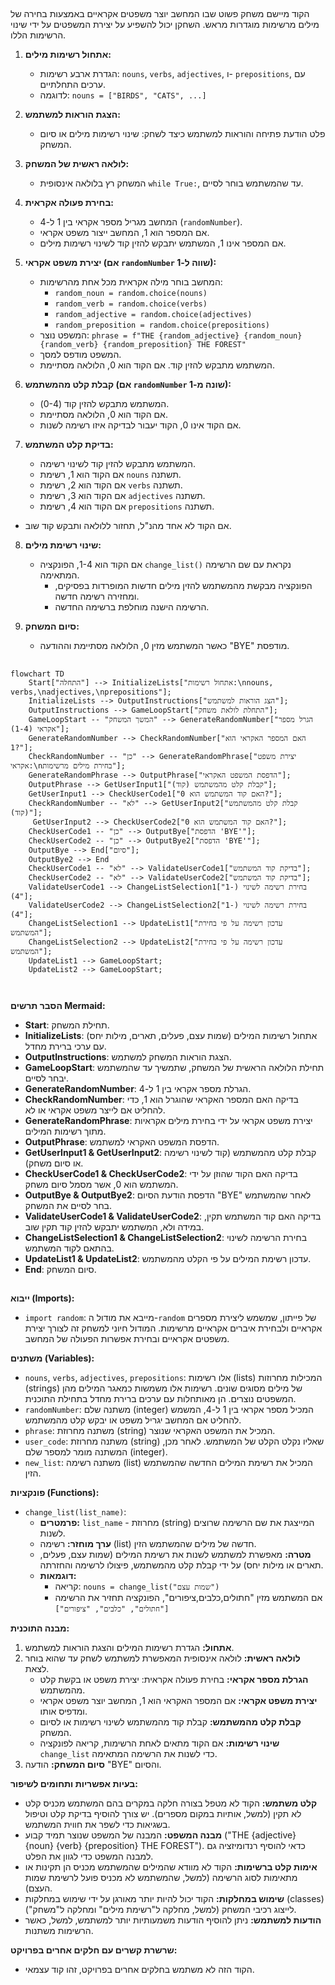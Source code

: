 ## <algorithm>
הקוד מיישם משחק פשוט שבו המחשב יוצר משפטים אקראיים באמצעות בחירה של מילים מרשימות מוגדרות מראש. השחקן יכול להשפיע על יצירת המשפטים על ידי שינוי הרשימות הללו.

1. **אתחול רשימות מילים:**
   - הגדרת ארבע רשימות: `nouns`, `verbs`, `adjectives`, ו- `prepositions`, עם ערכים התחלתיים.
   - לדוגמה: `nouns = ["BIRDS", "CATS", ...]`

2. **הצגת הוראות למשתמש:**
   - פלט הודעת פתיחה והוראות למשתמש כיצד לשחק: שינוי רשימות מילים או סיום המשחק.

3. **לולאה ראשית של המשחק:**
   - המשחק רץ בלולאה אינסופית `while True:`, עד שהמשתמש בוחר לסיים.

4. **בחירת פעולה אקראית:**
   - המחשב מגריל מספר אקראי בין 1 ל-4 (`randomNumber`).
   - אם המספר הוא 1, המחשב ייצור משפט אקראי.
   - אם המספר אינו 1, המשתמש יתבקש להזין קוד לשינוי רשימות מילים.

5. **יצירת משפט אקראי (אם `randomNumber` שווה ל-1):**
    -  המחשב בוחר מילה אקראית מכל אחת מהרשימות:
       - `random_noun = random.choice(nouns)`
       - `random_verb = random.choice(verbs)`
       - `random_adjective = random.choice(adjectives)`
       - `random_preposition = random.choice(prepositions)`
    -  המשפט נוצר: `phrase = f"THE {random_adjective} {random_noun} {random_verb} {random_preposition} THE FOREST"`
    - המשפט מודפס למסך.
    - המשתמש מתבקש להזין קוד. אם הקוד הוא 0, הלולאה מסתיימת.

6. **קבלת קלט מהמשתמש (אם `randomNumber` שונה מ-1):**
   - המשתמש מתבקש להזין קוד (0-4).
   - אם הקוד הוא 0, הלולאה מסתיימת.
   - אם הקוד אינו 0, הקוד יעבור לבדיקה איזו רשימה לשנות.
  
7.  **בדיקת קלט המשתמש:**
    - המשתמש מתבקש להזין קוד לשינוי רשימה.
    - אם הקוד הוא 1, רשימת `nouns` תשתנה.
    - אם הקוד הוא 2, רשימת `verbs` תשתנה.
    - אם הקוד הוא 3, רשימת `adjectives` תשתנה.
    - אם הקוד הוא 4, רשימת `prepositions` תשתנה.
   - אם הקוד לא אחד מהנ"ל, תחזור ללולאה ותבקש קוד שוב.

8.  **שינוי רשימת מילים:**
    - אם הקוד הוא 1-4, הפונקציה `change_list()` נקראת עם שם הרשימה המתאימה.
       - הפונקציה מבקשת מהמשתמש להזין מילים חדשות המופרדות בפסיקים, ומחזירה רשימה חדשה.
       - הרשימה הישנה מוחלפת ברשימה החדשה.

9. **סיום המשחק:**
    - כאשר המשתמש מזין 0, הלולאה מסתיימת וההודעה "BYE" מודפסת.

## <mermaid>
```mermaid
flowchart TD
    Start["התחלה"] --> InitializeLists["אתחול רשימות:\nnouns, verbs,\nadjectives,\nprepositions"];
    InitializeLists --> OutputInstructions["הצג הוראות למשתמש"];
    OutputInstructions --> GameLoopStart["התחלת לולאת משחק"];
    GameLoopStart -- "המשך המשחק" --> GenerateRandomNumber["הגרל מספר אקראי (1-4)"];
    GenerateRandomNumber --> CheckRandomNumber["האם המספר האקראי הוא 1?"];
    CheckRandomNumber -- "כן" --> GenerateRandomPhrase["יצירת משפט אקראי:\nבחירת מילים מרשימות"];
    GenerateRandomPhrase --> OutputPhrase["הדפסת המשפט האקראי"];
    OutputPhrase --> GetUserInput1["קבלת קלט מהמשתמש (קוד)"];
    GetUserInput1 --> CheckUserCode1["האם קוד המשתמש הוא 0?"];
    CheckRandomNumber -- "לא" --> GetUserInput2["קבלת קלט מהמשתמש (קוד)"];
     GetUserInput2 --> CheckUserCode2["האם קוד המשתמש הוא 0?"];
    CheckUserCode1 -- "כן" --> OutputBye["הדפסת 'BYE'"];
    CheckUserCode2 -- "כן" --> OutputBye2["הדפסת 'BYE'"];
    OutputBye --> End["סיום"];
    OutputBye2 --> End
    CheckUserCode1 -- "לא" --> ValidateUserCode1["בדיקת קוד המשתמש"];
    CheckUserCode2 -- "לא" --> ValidateUserCode2["בדיקת קוד המשתמש"];
    ValidateUserCode1 --> ChangeListSelection1["בחירת רשימה לשינוי (1-4)"];
    ValidateUserCode2 --> ChangeListSelection2["בחירת רשימה לשינוי (1-4)"];
    ChangeListSelection1 --> UpdateList1["עדכון רשימה על פי בחירת המשתמש"];
    ChangeListSelection2 --> UpdateList2["עדכון רשימה על פי בחירת המשתמש"];
    UpdateList1 --> GameLoopStart;
    UpdateList2 --> GameLoopStart;
    
    
```

**הסבר תרשים Mermaid:**

- **Start**: תחילת המשחק.
- **InitializeLists**: אתחול רשימות המילים (שמות עצם, פעלים, תארים, מילות יחס) עם ערכי ברירת מחדל.
- **OutputInstructions**: הצגת הוראות המשחק למשתמש.
- **GameLoopStart**: תחילת הלולאה הראשית של המשחק, שתמשיך עד שהמשתמש יבחר לסיים.
- **GenerateRandomNumber**: הגרלת מספר אקראי בין 1 ל-4.
- **CheckRandomNumber**: בדיקה האם המספר האקראי שהוגרל הוא 1, כדי להחליט אם לייצר משפט אקראי או לא.
- **GenerateRandomPhrase**: יצירת משפט אקראי על ידי בחירת מילים אקראיות מתוך רשימות המילים.
- **OutputPhrase**: הדפסת המשפט האקראי למשתמש.
- **GetUserInput1 & GetUserInput2**: קבלת קלט מהמשתמש (קוד לשינוי רשימה או סיום משחק).
- **CheckUserCode1 & CheckUserCode2**: בדיקה האם הקוד שהוזן על ידי המשתמש הוא 0, אשר מסמל סיום משחק.
- **OutputBye & OutputBye2**: הדפסת הודעת הסיום "BYE" לאחר שהמשתמש בחר לסיים את המשחק.
- **ValidateUserCode1 & ValidateUserCode2**: בדיקה האם קוד המשתמש תקין, במידה ולא, המשתמש יתבקש להזין קוד תקין שוב.
-  **ChangeListSelection1 & ChangeListSelection2**: בחירת הרשימה לשינוי בהתאם לקוד המשתמש.
- **UpdateList1 & UpdateList2**: עדכון רשימת המילים על פי הקלט מהמשתמש.
- **End**: סיום המשחק.

## <explanation>

**ייבוא (Imports):**

- `import random`: מייבא את מודול ה-`random` של פייתון, שמשמש ליצירת מספרים אקראיים ולבחירת איברים אקראיים מרשימות. המודול חיוני למשחק זה לצורך יצירת משפטים אקראיים ובחירת אפשרות הפעולה של המחשב.

**משתנים (Variables):**

- `nouns`, `verbs`, `adjectives`, `prepositions`: אלו רשימות (lists) המכילות מחרוזות (strings) של מילים מסוגים שונים. רשימות אלו משמשות כמאגר המילים מהן המשפטים נוצרים. הן מאותחלות עם ערכים ברירת מחדל בתחילת התוכנית.
- `randomNumber`: משתנה שלם (integer) המכיל מספר אקראי בין 1 ל-4, המשמש להחליט אם המחשב יגריל משפט או יבקש קלט מהמשתמש.
-  `phrase`: משתנה מחרוזת (string) המכיל את המשפט האקראי שנוצר.
- `user_code`: משתנה מחרוזת (string) שאליו נקלט הקלט של המשתמש. לאחר מכן, המשתנה מומר למספר שלם (integer).
- `new_list`: משתנה רשימה (list) המכיל את רשימת המילים החדשה שהמשתמש הזין.

**פונקציות (Functions):**

- `change_list(list_name)`:
    - **פרמטרים:** `list_name` - מחרוזת (string) המייצגת את שם הרשימה שרוצים לשנות.
    - **ערך מוחזר:** רשימה (list) חדשה של מילים שהמשתמש הזין.
    - **מטרה:** מאפשרת למשתמש לשנות את רשימת המילים (שמות עצם, פעלים, תארים או מילות יחס) על ידי קבלת קלט מהמשתמש, פיצולו לרשימה והחזרתה.
    - **דוגמאות:**
        - קריאה: `nouns = change_list("שמות עצם")`
        - אם המשתמש מזין "חתולים,כלבים,ציפורים", הפונקציה תחזיר את הרשימה `["חתולים", "כלבים", "ציפורים"]`

**מבנה התוכנית:**

1. **אתחול:** הגדרת רשימות המילים והצגת הוראות למשתמש.
2. **לולאה ראשית:** לולאה אינסופית המאפשרת למשתמש לשחק עד שהוא בוחר לצאת.
    - **הגרלת מספר אקראי:** בחירת פעולה אקראית: יצירת משפט או בקשת קלט מהמשתמש.
    - **יצירת משפט אקראי:** אם המספר האקראי הוא 1, המחשב יוצר משפט אקראי ומדפיס אותו.
    - **קבלת קלט מהמשתמש:** קבלת קוד מהמשתמש לשינוי רשימות או לסיום המשחק.
    - **שינוי רשימות:** אם הקוד מתאים לאחת הרשימות, קריאה לפונקציה `change_list` כדי לשנות את הרשימה המתאימה.
3. **סיום המשחק:** הודעה "BYE" והסיום.

**בעיות אפשריות ותחומים לשיפור:**

-   **קלט משתמש:** הקוד לא מטפל בצורה חלקה במקרים בהם המשתמש מכניס קלט לא תקין (למשל, אותיות במקום מספרים). יש צורך להוסיף בדיקת קלט וטיפול בשגיאות כדי לשפר את חווית המשתמש.
-   **מבנה המשפט:** המבנה של המשפט שנוצר תמיד קבוע ("THE {adjective} {noun} {verb} {preposition} THE FOREST"). כדאי להוסיף רנדומיזציה גם למבנה המשפט כדי לגוון את הפלט.
-   **אימות קלט ברשימות:** הקוד לא מוודא שהמילים שהמשתמש מכניס הן תקינות או מתאימות לסוג הרשימה (למשל, שהמשתמש לא מכניס פועל לרשימת שמות העצם).
-   **שימוש במחלקות:** הקוד יכול להיות יותר מאורגן על ידי שימוש במחלקות (classes) לייצוג רכיבי המשחק (למשל, מחלקה ל"רשימת מילים" ומחלקה ל"משחק").
-   **הודעות למשתמש:** ניתן להוסיף הודעות משמעותיות יותר למשתמש, למשל, כאשר הרשימות משתנות.

**שרשרת קשרים עם חלקים אחרים בפרויקט:**
  
  -  הקוד הזה לא משתמש בחלקים אחרים בפרויקט, זהו קוד עצמאי.